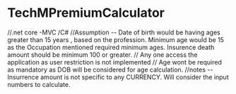 # TechMPremiumCalculator
//.net core -MVC /C#
//Assumption --
Date of birth would be having ages greater than 15 years , based on the profession.
Minimum age would be 15 as the Occupation mentioned required minimum ages.
Insurence death amount should be minimum 100 or greater.
//
Any one access the application as user restriction is not implemented
//
Age wont be required as mandatory as DOB will be considered for age calculation.
//notes --
Insurrence amount is not specific to any CURRENCY.
Will consider the input numbers to calculate.
